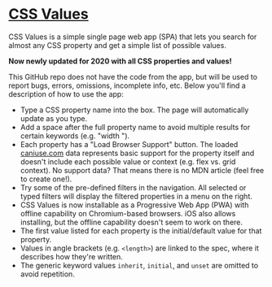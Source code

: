 # [CSS Values](https://cssvalues.com)

CSS Values is a simple single page web app (SPA) that lets you search for almost any CSS property and get a simple list of possible values.

**Now newly updated for 2020 with all CSS properties and values!**

This GitHub repo does not have the code from the app, but will be used to report bugs, errors, omissions, incomplete info, etc. Below you'll find a description of how to use the app:

* Type a CSS property name into the box. The page will automatically update as you type.
* Add a space after the full property name to avoid multiple results for certain keywords (e.g. "width ").
* Each property has a "Load Browser Support" button. The loaded [caniuse.com](https://caniuse.com/) data represents basic support for the property itself and doesn't include each possible value or context (e.g. flex vs. grid context). No support data? That means there is no MDN article (feel free to create one!).
* Try some of the pre-defined filters in the navigation. All selected or typed filters will display the filtered properties in a menu on the right.
* CSS Values is now installable as a Progressive Web App (PWA) with offline capability on Chromium-based browsers. iOS also allows installing, but the offline capability doesn't seem to work on there.
* The first value listed for each property is the initial/default value for that property.
* Values in angle brackets (e.g. `<length>`) are linked to the spec, where it describes how they're written.
* The generic keyword values `inherit`, `initial`, and `unset` are omitted to avoid repetition.
